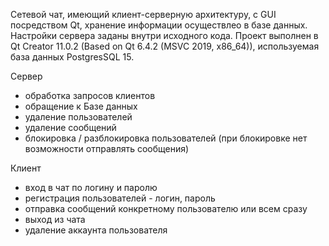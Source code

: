 Cетевой чат, имеющий клиент-серверную архитектуру, с GUI посредством Qt, хранение информации осуществлео в базе данных.
Настройки сервера заданы внутри исходного кода.
Проект выполнен в Qt Creator 11.0.2 (Based on Qt 6.4.2 (MSVC 2019, x86_64)), используемая база данных PostgresSQL 15.

Сервер
- обработка запросов клиентов
- обращение к Базе данных
- удаление пользователей
- удаление сообщений
- блокировка / разблокировка пользователей (при блокировке нет возможности отправлять сообщения)

Клиент
- вход в чат по логину и паролю
- регистрация пользователей - логин, пароль
- отправка сообщений конкретному пользователю или всем сразу
- выход из чата 
- удаление аккаунта пользователя
